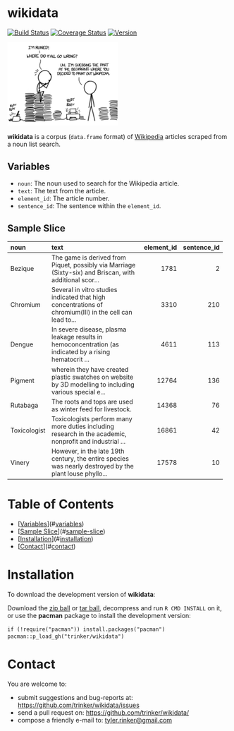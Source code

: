 wikidata
============


[![Build
Status](https://travis-ci.org/trinker/wikidata.svg?branch=master)](https://travis-ci.org/trinker/wikidata)
[![Coverage
Status](https://coveralls.io/repos/trinker/wikidata/badge.svg?branch=master)](https://coveralls.io/r/trinker/wikidata?branch=master)
<a href="https://img.shields.io/badge/Version-0.0.1-orange.svg"><img src="https://img.shields.io/badge/Version-0.0.1-orange.svg" alt="Version"/></a>
</p>
<img src="inst/wikidata_logo/wiki.png" width="250" alt="wikipedia data">

**wikidata** is a corpus (`data.frame` format) of
[Wikipedia](https://www.wikipedia.org/) articles scraped from a noun
list search.

Variables
---------

-   `noun`: The noun used to search for the Wikipedia article.
-   `text`: The text from the article.
-   `element_id`: The article number.
-   `sentence_id`: The sentence within the `element_id`.

Sample Slice
------------

<table style="width:97%;">
<colgroup>
<col width="18%" />
<col width="43%" />
<col width="18%" />
<col width="18%" />
</colgroup>
<thead>
<tr class="header">
<th align="left">noun</th>
<th align="left">text</th>
<th align="right">element_id</th>
<th align="right">sentence_id</th>
</tr>
</thead>
<tbody>
<tr class="odd">
<td align="left">Bezique</td>
<td align="left">The game is derived from Piquet, possibly via Marriage (Sixty-six) and Briscan, with additional scor...</td>
<td align="right">1781</td>
<td align="right">2</td>
</tr>
<tr class="even">
<td align="left">Chromium</td>
<td align="left">Several in vitro studies indicated that high concentrations of chromium(III) in the cell can lead to...</td>
<td align="right">3310</td>
<td align="right">210</td>
</tr>
<tr class="odd">
<td align="left">Dengue</td>
<td align="left">In severe disease, plasma leakage results in hemoconcentration (as indicated by a rising hematocrit ...</td>
<td align="right">4611</td>
<td align="right">113</td>
</tr>
<tr class="even">
<td align="left">Pigment</td>
<td align="left">wherein they have created plastic swatches on website by 3D modelling to including various special e...</td>
<td align="right">12764</td>
<td align="right">136</td>
</tr>
<tr class="odd">
<td align="left">Rutabaga</td>
<td align="left">The roots and tops are used as winter feed for livestock.</td>
<td align="right">14368</td>
<td align="right">76</td>
</tr>
<tr class="even">
<td align="left">Toxicologist</td>
<td align="left">Toxicologists perform many more duties including research in the academic, nonprofit and industrial ...</td>
<td align="right">16861</td>
<td align="right">42</td>
</tr>
<tr class="odd">
<td align="left">Vinery</td>
<td align="left">However, in the late 19th century, the entire species was nearly destroyed by the plant louse phyllo...</td>
<td align="right">17578</td>
<td align="right">10</td>
</tr>
</tbody>
</table>


Table of Contents
============

-   [[Variables](#variables)](#[variables](#variables))
-   [[Sample Slice](#sample-slice)](#[sample-slice](#sample-slice))
-   [[Installation](#installation)](#[installation](#installation))
-   [[Contact](#contact)](#[contact](#contact))

Installation
============


To download the development version of **wikidata**:

Download the [zip
ball](https://github.com/trinker/wikidata/zipball/master) or [tar
ball](https://github.com/trinker/wikidata/tarball/master), decompress
and run `R CMD INSTALL` on it, or use the **pacman** package to install
the development version:

    if (!require("pacman")) install.packages("pacman")
    pacman::p_load_gh("trinker/wikidata")

Contact
=======

You are welcome to:   
* submit suggestions and bug-reports at: <https://github.com/trinker/wikidata/issues>   
* send a pull request on: <https://github.com/trinker/wikidata/> 
* compose a friendly e-mail to: <tyler.rinker@gmail.com>
